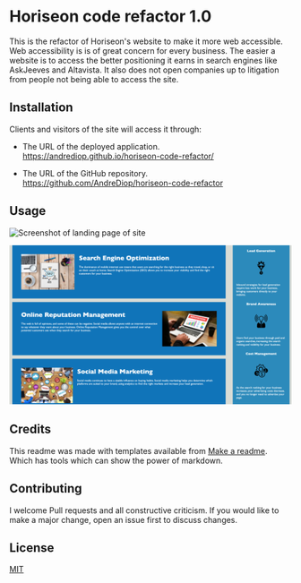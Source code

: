 # Horiseon code refactor 1.0

This is the refactor of Horiseon's website to make it more web accessible. Web accessibility is is of great concern for every business. 
The easier a website is to access the better positioning it earns in search engines like AskJeeves and Altavista. It also does not open companies up to litigation from people not being able to access the site.

## Installation

Clients and visitors of the site will access it through:

- The URL of the deployed application.
  https://andrediop.github.io/horiseon-code-refactor/



- The URL of the GitHub repository.
  https://github.com/AndreDiop/horiseon-code-refactor



## Usage

![Screenshot of landing page of site](assets/images/screenshot1.png)

![Screenshot of below splash page](assets/images/screenshot2.png)



## Credits

This readme was made with templates available from [Make a readme](https://www.makeareadme.com/). Which has tools which can show the power of markdown.

## Contributing

I welcome Pull requests and all constructive criticism. If you would like to make a major change, open an issue first to discuss changes.

## License

[MIT](https://choosealicense.com/licenses/mit/)
